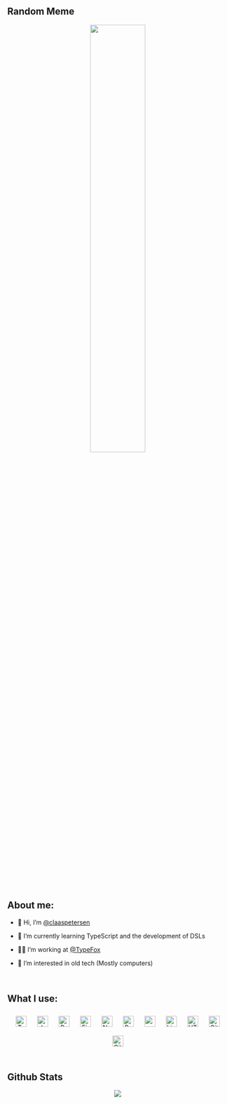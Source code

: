 ## Random Meme  
  

<div align="center">
<img src="https://random-memer.herokuapp.com/" align="center" height="50%" width="50%" />
</div>  
  

<br/>  


## About me:  
- 👋 Hi, I’m [@claaspetersen](https://github.com/claaspetersen)  
  

- 🌱 I’m currently learning TypeScript and the development of DSLs  
  

- 👨‍💻 I’m working at [@TypeFox](https://github.com/TypeFox)  
  

- 💾 I’m interested in old tech (Mostly computers)  
  

<br/>  


## What I use:  
<div align="center">  
  <img style="margin: 10px" src="https://cdn.jsdelivr.net/npm/simple-icons@v6/icons/typescript.svg" alt="TypeScript" height="25" />  
  <img style="margin: 10px" src="https://cdn.jsdelivr.net/npm/simple-icons@v6/icons/javascript.svg" alt="JavaScript" height="25" />  
  <img style="margin: 10px" src="https://cdn.jsdelivr.net/npm/simple-icons@v6/icons/react.svg" alt="React" height="25" />  
  <img style="margin: 10px" src="https://cdn.jsdelivr.net/npm/simple-icons@v6/icons/firebase.svg" alt="Firebase" height="25" />  
  <img style="margin: 10px" src="https://cdn.jsdelivr.net/npm/simple-icons@v6/icons/nodedotjs.svg" alt="Node.js" height="25" />  
  <img style="margin: 10px" src="https://cdn.jsdelivr.net/npm/simple-icons@v6/icons/python.svg" alt="Python" height="25" />
  <img style="margin: 10px" src="https://cdn.jsdelivr.net/npm/simple-icons@v6/icons/apple.svg" alt="macOS" height="25" />
  <img style="margin: 10px" src="https://cdn.jsdelivr.net/npm/simple-icons@v6/icons/linux.svg" alt="Linux" height="25" />  
  <img style="margin: 10px" src="https://cdn.jsdelivr.net/npm/simple-icons@v6/icons/html5.svg" alt="HTML5" height="25" />  
  <img style="margin: 10px" src="https://cdn.jsdelivr.net/npm/simple-icons@v6/icons/git.svg" alt="Git" height="25" />  
  <img style="margin: 10px" src="https://cdn.jsdelivr.net/npm/simple-icons@v6/icons/github.svg" alt="GitHub" height="25" />
</div>  

<br/>  


## Github Stats  
<div align="center"><img src="https://github-readme-stats.vercel.app/api?username=claaspetersen&show_icons=true&count_private=true&hide_border=true&theme=github_dark" align="center" /></div>
<br />


<!---
claaspetersen/claaspetersen is a ✨ special ✨ repository because its `README.md` (this file) appears on your GitHub profile.
You can click the Preview link to take a look at your changes.
--->
